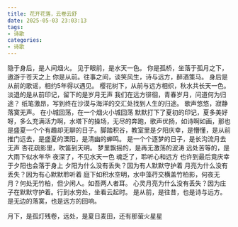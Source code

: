 ```yaml
---
title: 花开花落，云卷云舒
date: 2025-05-03 23:03:13
tags: 
- 诗歌
categories: 
- 诗歌
---
```

隐于身后，是人间烟火。
见于眼前，是水天一色。
你是孤桥，坐落于孤月之下，遨游于苍天之上
你是从前。往事之间，谈笑风生，诗与远方，醉酒策马。
身后是从前的歌谣，相约5年得以遇见。
樱花树下，从前与远方相织，秋水共长天一色。
淡退的是从前印记，留下的是岁月无声
我们在远方徘徊，青春岁月，问道何为归途？
纸笔激昂，写到终在沙漠与海洋的交汇处找到人生的归途。
歌声悠悠，寂静落寞无声。
在小城回荡，在一个烟火小城回荡
默默打下了夏初的印记，夏多美好呀，多么充满活力啊，水塔下的操场，无尽的奔跑，歌声优扬，如诗啊如画，那也是盛夏一个个有趣却无聊的日子。脚踏积谷，教室里是夕阳庆幸，是懵懂，是从前
推门远去，是盛夏的溧阳，是清幽的蝉鸣。
是一个个逐梦的日子，是长沟流月去无声 杏花疏影里，吹笛到天明。
梦里飘摇的，是再无激荡的波涛
远处苦等的，是大雨下似水年华
夜深了，不见水天一色
魂乏了，聆听心和远方
也许到最后竟庆幸于夕阳也会落于身上
夕阳为什么没有丢失？因为有人默默守护着
月亮为什么没有丢失？因为有心默默聆听着
庭下如积水空明，水中藻荇交横盖竹柏影，何夜无月？何处无竹柏，但少闲人。如吾两人者耳。
心灵月亮为什么没有丢失？因为庄子在默默守护着。行到水穷处，坐看云起时。
是从前，是往昔，也是诗与远方。
是无边的落寞，也是远方的回响。

月下，是孤灯残卷，远处，是夏日麦田，还有那萤火星星